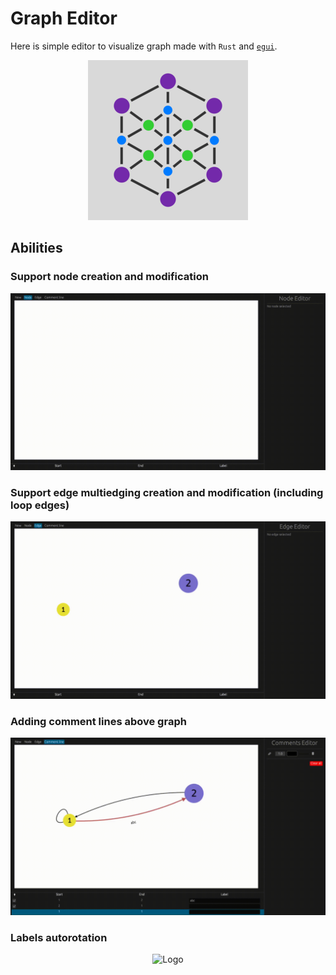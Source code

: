 # Graph Editor

Here is simple editor to visualize graph made with `Rust` and [`egui`](https://github.com/emilk/egui).


<p align="center">
    <img src="media/logo_1.png", alt="Logo">
</p>

## Abilities

### Support node creation and modification

<p align="center">
    <img src="media/node.gif", alt="Logo">
</p>

### Support edge multiedging creation and modification (including loop edges)

<p align="center">
    <img src="media/edges.gif", alt="Logo">
</p> 

### Adding comment lines above graph

<p align="center">
    <img src="media/comments.gif", alt="Logo">
</p> 

### Labels autorotation

<p align="center">
    <img src="media/labels-rotation.gif", alt="Logo">
</p> 
